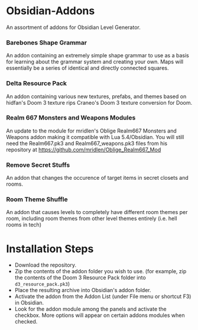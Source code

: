 # Obsidian-Addons
An assortment of addons for Obsidian Level Generator.

### Barebones Shape Grammar
An addon containing an extremely simple shape grammar to use as a basis for learning about the grammar system and creating your own. Maps will essentially be
a series of identical and directly connected squares.

### Delta Resource Pack
An addon containing various new textures, prefabs, and themes based on hidfan's Doom 3 texture rips Craneo's Doom 3 texture conversion for Doom.

### Realm 667 Monsters and Weapons Modules
An update to the module for mridlen's Oblige Realm667 Monsters and Weapons addon making it compatible with Lua 5.4/Obsidian. You will still need the Realm667.pk3 and Realm667_weapons.pk3 files from his repository at https://github.com/mridlen/Oblige_Realm667_Mod

### Remove Secret Stuffs
An addon that changes the occurence of target items in secret closets and rooms.

### Room Theme Shuffle
An addon that causes levels to completely have different room themes per room, including room themes from other level themes entirely (i.e. hell rooms in tech)

# Installation Steps
* Download the repository.
* Zip the contents of the addon folder you wish to use. (for example, zip the contents of the Doom 3 Resource Pack folder into `d3_resource_pack.pk3`)
* Place the resulting archive into Obsidian's addon folder.
* Activate the addon from the Addon List (under File menu or shortcut F3) in Obsidian.
* Look for the addon module among the panels and activate the checkbox. More options will appear on certain addons modules when checked.
